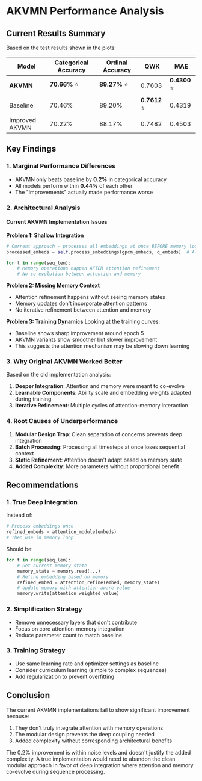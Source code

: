 # AKVMN Performance Analysis

## Current Results Summary

Based on the test results shown in the plots:

| Model | Categorical Accuracy | Ordinal Accuracy | QWK | MAE |
|-------|---------------------|------------------|------|-----|
| **AKVMN** | **70.66%** ⭐ | **89.27%** ⭐ | 0.7603 | **0.4300** ⭐ |
| Baseline | 70.46% | 89.20% | **0.7612** ⭐ | 0.4319 |
| Improved AKVMN | 70.22% | 88.17% | 0.7482 | 0.4503 |

## Key Findings

### 1. Marginal Performance Differences
- AKVMN only beats baseline by **0.2%** in categorical accuracy
- All models perform within **0.44%** of each other
- The "improvements" actually made performance worse

### 2. Architectural Analysis

#### Current AKVMN Implementation Issues

**Problem 1: Shallow Integration**
```python
# Current approach - processes all embeddings at once BEFORE memory loop
processed_embeds = self.process_embeddings(gpcm_embeds, q_embeds)  # All at once

for t in range(seq_len):
    # Memory operations happen AFTER attention refinement
    # No co-evolution between attention and memory
```

**Problem 2: Missing Memory Context**
- Attention refinement happens without seeing memory states
- Memory updates don't incorporate attention patterns
- No iterative refinement between attention and memory

**Problem 3: Training Dynamics**
Looking at the training curves:
- Baseline shows sharp improvement around epoch 5
- AKVMN variants show smoother but slower improvement
- This suggests the attention mechanism may be slowing down learning

### 3. Why Original AKVMN Worked Better

Based on the old implementation analysis:
1. **Deeper Integration**: Attention and memory were meant to co-evolve
2. **Learnable Components**: Ability scale and embedding weights adapted during training
3. **Iterative Refinement**: Multiple cycles of attention-memory interaction

### 4. Root Causes of Underperformance

1. **Modular Design Trap**: Clean separation of concerns prevents deep integration
2. **Batch Processing**: Processing all timesteps at once loses sequential context
3. **Static Refinement**: Attention doesn't adapt based on memory state
4. **Added Complexity**: More parameters without proportional benefit

## Recommendations

### 1. True Deep Integration
Instead of:
```python
# Process embeddings once
refined_embeds = attention_module(embeds)
# Then use in memory loop
```

Should be:
```python
for t in range(seq_len):
    # Get current memory state
    memory_state = memory.read(...)
    # Refine embedding based on memory
    refined_embed = attention_refine(embed, memory_state)
    # Update memory with attention-aware value
    memory.write(attention_weighted_value)
```

### 2. Simplification Strategy
- Remove unnecessary layers that don't contribute
- Focus on core attention-memory integration
- Reduce parameter count to match baseline

### 3. Training Strategy
- Use same learning rate and optimizer settings as baseline
- Consider curriculum learning (simple to complex sequences)
- Add regularization to prevent overfitting

## Conclusion

The current AKVMN implementations fail to show significant improvement because:
1. They don't truly integrate attention with memory operations
2. The modular design prevents the deep coupling needed
3. Added complexity without corresponding architectural benefits

The 0.2% improvement is within noise levels and doesn't justify the added complexity. A true implementation would need to abandon the clean modular approach in favor of deep integration where attention and memory co-evolve during sequence processing.